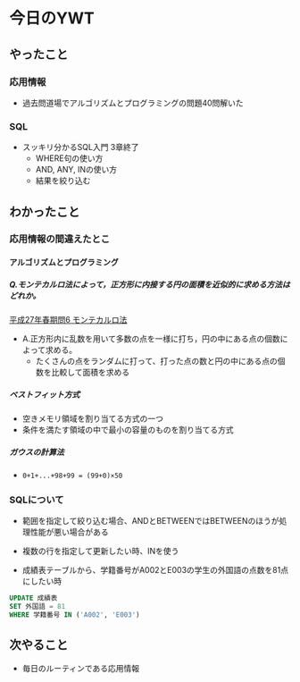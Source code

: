 # 今日のYWT

## やったこと

### 応用情報

- 過去問道場でアルゴリズムとプログラミングの問題40問解いた

### SQL

- スッキリ分かるSQL入門 3章終了
  - WHERE句の使い方
  - AND, ANY, INの使い方
  - 結果を絞り込む

## わかったこと

### 応用情報の間違えたとこ

#### アルゴリズムとプログラミング

##### Q.モンテカルロ法によって，正方形に内接する円の面積を近似的に求める方法はどれか。

[平成27年春期問6 モンテカルロ法](https://www.ap-siken.com/kakomon/27_haru/q6.html)

- A.正方形内に乱数を用いて多数の点を一様に打ち，円の中にある点の個数によって求める。
  - たくさんの点をランダムに打って、打った点の数と円の中にある点の個数を比較して面積を求める

##### ベストフィット方式

- 空きメモリ領域を割り当てる方式の一つ
- 条件を満たす領域の中で最小の容量のものを割り当てる方式

##### ガウスの計算法

- `0+1+...+98+99 = (99+0)×50`

### SQLについて

- 範囲を指定して絞り込む場合、ANDとBETWEENではBETWEENのほうが処理性能が悪い場合がある
- 複数の行を指定して更新したい時、INを使う

- 成績表テーブルから、学籍番号がA002とE003の学生の外国語の点数を81点にしたい時

```sql
UPDATE 成績表
SET 外国語 = 81
WHERE 学籍番号 IN ('A002', 'E003')
```

## 次やること

- 毎日のルーティンである応用情報
